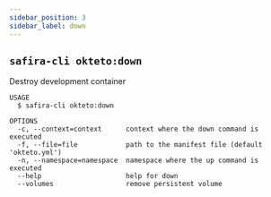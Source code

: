 ```yaml
---
sidebar_position: 3
sidebar_label: down
---
```


## `safira-cli okteto:down`

Destroy development container

```
USAGE
  $ safira-cli okteto:down

OPTIONS
  -c, --context=context      context where the down command is executed
  -f, --file=file            path to the manifest file (default 'okteto.yml')
  -n, --namespace=namespace  namespace where the up command is executed
  --help                     help for down
  --volumes                  remove persistent volume
```